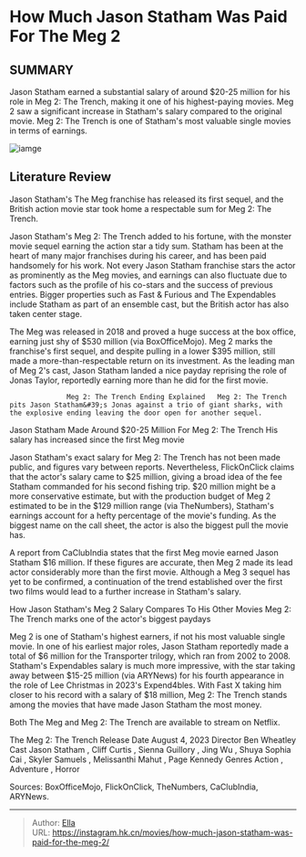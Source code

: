 # How Much Jason Statham Was Paid For The Meg 2


## SUMMARY 



  Jason Statham earned a substantial salary of around $20-25 million for his role in Meg 2: The Trench, making it one of his highest-paying movies.   Meg 2 saw a significant increase in Statham&#39;s salary compared to the original movie.   Meg 2: The Trench is one of Statham&#39;s most valuable single movies in terms of earnings.  

![iamge](https://static1.srcdn.com/wordpress/wp-content/uploads/2024/01/jason-statham-meg-2-salary-paid.jpg)

## Literature Review

Jason Statham&#39;s The Meg franchise has released its first sequel, and the British action movie star took home a respectable sum for Meg 2: The Trench.




Jason Statham&#39;s Meg 2: The Trench added to his fortune, with the monster movie sequel earning the action star a tidy sum. Statham has been at the heart of many major franchises during his career, and has been paid handsomely for his work. Not every Jason Statham franchise stars the actor as prominently as the Meg movies, and earnings can also fluctuate due to factors such as the profile of his co-stars and the success of previous entries. Bigger properties such as Fast &amp; Furious and The Expendables include Statham as part of an ensemble cast, but the British actor has also taken center stage.




The Meg was released in 2018 and proved a huge success at the box office, earning just shy of $530 million (via BoxOfficeMojo). Meg 2 marks the franchise&#39;s first sequel, and despite pulling in a lower $395 million, still made a more-than-respectable return on its investment. As the leading man of Meg 2&#39;s cast, Jason Statham landed a nice payday reprising the role of Jonas Taylor, reportedly earning more than he did for the first movie.

                  Meg 2: The Trench Ending Explained   Meg 2: The Trench pits Jason Statham&#39;s Jonas against a trio of giant sharks, with the explosive ending leaving the door open for another sequel.   


 Jason Statham Made Around $20-25 Million For Meg 2: The Trench 
His salary has increased since the first Meg movie
         

Jason Statham&#39;s exact salary for Meg 2: The Trench has not been made public, and figures vary between reports. Nevertheless, FlickOnClick claims that the actor&#39;s salary came to $25 million, giving a broad idea of the fee Statham commanded for his second fishing trip. $20 million might be a more conservative estimate, but with the production budget of Meg 2 estimated to be in the $129 million range (via TheNumbers), Statham&#39;s earnings account for a hefty percentage of the movie&#39;s funding. As the biggest name on the call sheet, the actor is also the biggest pull the movie has.




A report from CaClubIndia states that the first Meg movie earned Jason Statham $16 million. If these figures are accurate, then Meg 2 made its lead actor considerably more than the first movie. Although a Meg 3 sequel has yet to be confirmed, a continuation of the trend established over the first two films would lead to a further increase in Statham&#39;s salary.



 How Jason Statham&#39;s Meg 2 Salary Compares To His Other Movies 
Meg 2: The Trench marks one of the actor&#39;s biggest paydays
          

Meg 2 is one of Statham&#39;s highest earners, if not his most valuable single movie. In one of his earliest major roles, Jason Statham reportedly made a total of $6 million for the Transporter trilogy, which ran from 2002 to 2008. Statham&#39;s Expendables salary is much more impressive, with the star taking away between $15-25 million (via ARYNews) for his fourth appearance in the role of Lee Christmas in 2023&#39;s Expend4bles. With Fast X taking him closer to his record with a salary of $18 million, Meg 2: The Trench stands among the movies that have made Jason Statham the most money.






Both The Meg and Meg 2: The Trench are available to stream on Netflix.




   The Meg 2: The Trench      Release Date    August 4, 2023     Director    Ben Wheatley     Cast    Jason Statham , Cliff Curtis , Sienna Guillory , Jing Wu , Shuya Sophia Cai , Skyler Samuels , Melissanthi Mahut , Page Kennedy     Genres    Action , Adventure , Horror      

Sources: BoxOfficeMojo, FlickOnClick, TheNumbers, CaClubIndia, ARYNews.



---

> Author: [Ella](https://instagram.hk.cn/)  
> URL: https://instagram.hk.cn/movies/how-much-jason-statham-was-paid-for-the-meg-2/  

